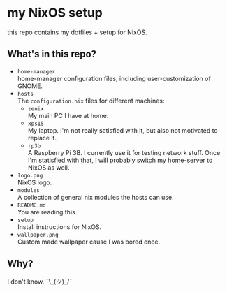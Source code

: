 # my NixOS setup

this repo contains my dotfiles + setup for NixOS.

## What's in this repo?

- `home-manager`  
  home-manager configuration files, including user-customization of GNOME.
- `hosts`  
  The `configuration.nix` files for different machines:
  - `zenix`  
    My main PC I have at home.
  - `xps15`  
    My laptop. I'm not really satisfied with it,
    but also not motivated to replace it.
  - `rp3b`  
    A Raspberry Pi 3B. I currently use it for testing network stuff.
    Once I'm statisfied with that, I will probably switch
    my home-server to NixOS as well.
- `logo.png`  
  NixOS logo.
- `modules`  
  A collection of general nix modules the hosts can use.
- `README.md`  
  You are reading this.
- `setup`  
  Install instructions for NixOS.
- `wallpaper.png`  
  Custom made wallpaper cause I was bored once.

## Why?

I don't know. ¯\\\_(ツ)_/¯
